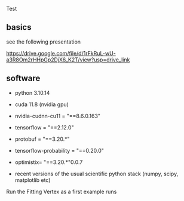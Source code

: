 Test



basics
------
see the following presentation

https://drive.google.com/file/d/1rFkRuL-wU-a3R8Om2rHHpGp2DjX6_K2T/view?usp=drive_link


software
--------
+ python 3.10.14
+ cuda 11.8 (nvidia gpu)
+ nvidia-cudnn-cu11 = "==8.6.0.163"
+ tensorflow = "==2.12.0"
+ protobuf = "==3.20.*"
+ tensorflow-probability = "==0.20.0"
+ optimistix= "==3.20.*"0.0.7 

+ recent versions of the usual scientific python stack
(numpy, scipy, matplotlib etc)


Run the Fitting Vertex as a first example runs